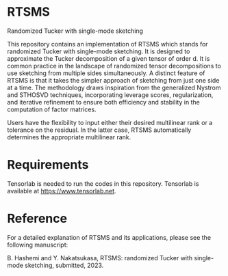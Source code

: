 # RTSMS
Randomized Tucker with single-mode sketching

This repository contains an implementation of RTSMS which stands for randomized Tucker with single-mode sketching. It is designed to approximate the Tucker decomposition of a given tensor of order d. It is common practice in the landscape of randomized tensor decompositions to use sketching from multiple sides simultaneously. A distinct feature of RTSMS is that it takes the simpler approach of sketching from just one side at a time. The methodology draws inspiration from the generalized Nystrom and STHOSVD techniques, incorporating leverage scores, regularization, and iterative refinement to ensure both efficiency and stability in the computation of factor matrices.

Users have the flexibility to input either their desired multilinear rank or a tolerance on the residual. In the latter case, RTSMS automatically determines the appropriate multilinear rank.

Requirements
=============================

Tensorlab is needed to run the codes in this repository. Tensorlab is available at https://www.tensorlab.net. 


Reference
=============================
For a detailed explanation of RTSMS and its applications, please see the following manuscript:

B. Hashemi and Y. Nakatsukasa, RTSMS: randomized Tucker with single-mode sketching, submitted, 2023.

